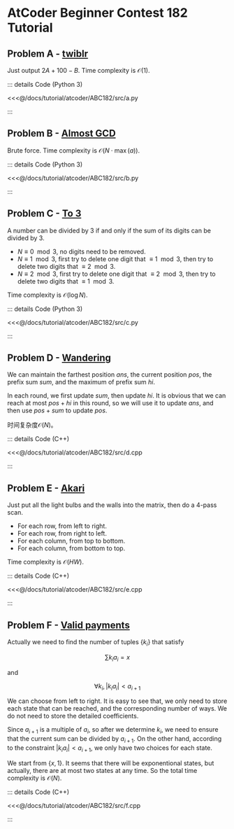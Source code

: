 # AtCoder Beginner Contest 182 Tutorial

## Problem A - [twiblr](https://atcoder.jp/contests/abc182/tasks/abc182_a)

Just output $2A+100-B$. Time complexity is $\mathcal{O}(1)$.

::: details Code (Python 3)

<<<@/docs/tutorial/atcoder/ABC182/src/a.py

:::

## Problem B - [Almost GCD](https://atcoder.jp/contests/abc182/tasks/abc182_b)

Brute force. Time complexity is $\mathcal{O}(N\cdot\max(a))$.

::: details Code (Python 3)

<<<@/docs/tutorial/atcoder/ABC182/src/b.py

:::

## Problem C - [To 3](https://atcoder.jp/contests/abc182/tasks/abc182_c)

A number can be divided by $3$ if and only if the sum of its digits can be divided by $3$.

- $N\equiv0\mod 3$, no digits need to be removed.
- $N\equiv1\mod 3$, first try to delete one digit that $\equiv1\mod3$, then try to delete two digits that $\equiv2\mod3$.
- $N\equiv2\mod 3$, first try to delete one digit that $\equiv2\mod3$, then try to delete two digits that $\equiv1\mod3$.

Time complexity is $\mathcal{O}(\log N)$.

::: details Code (Python 3)

<<<@/docs/tutorial/atcoder/ABC182/src/c.py

:::

## Problem D - [Wandering](https://atcoder.jp/contests/abc182/tasks/abc182_d)

We can maintain the farthest position $ans$, the current position $pos$, the prefix sum $sum$, and the maximum of prefix sum $hi$.

In each round, we first update $sum$, then update $hi$. It is obvious that we can reach at most $pos+hi$ in this round, so we will use it to update $ans$, and then use $pos+sum$ to update $pos$.

时间复杂度$\mathcal{O}(N)$。

::: details Code (C++)

<<<@/docs/tutorial/atcoder/ABC182/src/d.cpp

:::

## Problem E - [Akari](https://atcoder.jp/contests/abc182/tasks/abc182_e)

Just put all the light bulbs and the walls into the matrix, then do a $4$-pass scan.

- For each row, from left to right.
- For each row, from right to left.
- For each column, from top to bottom.
- For each column, from bottom to top.

Time complexity is $\mathcal{O}(HW)$.

::: details Code (C++)

<<<@/docs/tutorial/atcoder/ABC182/src/e.cpp

:::

## Problem F - [Valid payments](https://atcoder.jp/contests/abc182/tasks/abc182_f)

Actually we need to find the number of tuples $\{k_i\}$ that satisfy

$$
\sum k_ia_i=x
$$

and

$$
\forall k_i, |k_ia_i| < a_{i+1}
$$

We can choose from left to right. It is easy to see that, we only need to store each state that can be reached, and the corresponding number of ways. We do not need to store the detailed coefficients.

Since $a_{i+1}$ is a multiple of $a_i$, so after we determine $k_i$, we need to ensure that the current sum can be divided by $a_{i+1}$. On the other hand, according to the constraint $|k_ia_i| < a_{i+1}$, we only have two choices for each state.

We start from $\{x,1\}$. It seems that there will be exponentional states, but actually, there are at most two states at any time. So the total time complexity is $\mathcal{O}(N)$.

::: details Code (C++)

<<<@/docs/tutorial/atcoder/ABC182/src/f.cpp

:::

<Utterances />
